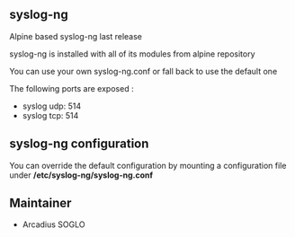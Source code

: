 ## syslog-ng

Alpine based syslog-ng last release

syslog-ng is installed with all of its modules from alpine repository

You can use your own syslog-ng.conf or fall back to use the default one

The following ports are exposed :

* syslog udp: 514
* syslog tcp: 514

## syslog-ng configuration

You can override the default configuration by mounting a configuration file under **/etc/syslog-ng/syslog-ng.conf**


## Maintainer

* Arcadius SOGLO